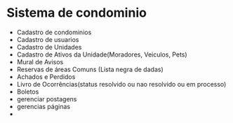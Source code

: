 # Sistema de condominio
 - Cadastro de condominios
 - Cadastro de usuarios
 - Cadastro de Unidades
 - Cadastro de Ativos da Unidade(Moradores, Veiculos, Pets)
 - Mural de Avisos
 - Reservas de áreas Comuns (Lista negra de dadas)
 - Achados e Perdidos
 - Livro de Ocorrências(status resolvido ou nao resolvido ou em processo)
 - Boletos
 - gerenciar postagens
 - gerencias páginas
 - 

